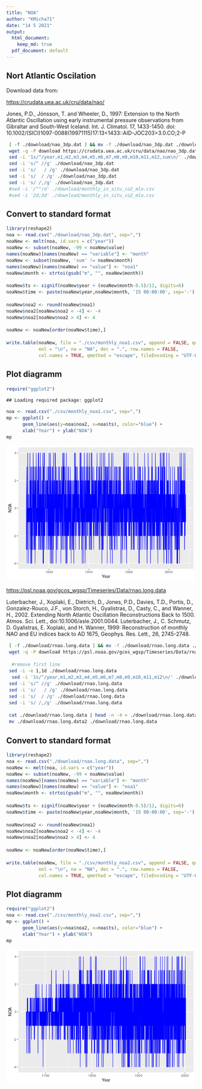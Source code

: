 ```yaml
---
title: "NOA"
author: "KMicha71"
date: "14 5 2021"
output:
  html_document: 
    keep_md: true
  pdf_document: default
---
```




## Nort Atlantic Oscilation

Download data from:

https://crudata.uea.ac.uk/cru/data/nao/

Jones, P.D., Jónsson, T. and Wheeler, D., 1997: Extension to the North Atlantic Oscillation using early instrumental pressure observations from Gibraltar and South-West Iceland. Int. J. Climatol. 17, 1433-1450. doi: 10.1002/(SICI)1097-0088(19971115)17:13<1433::AID-JOC203>3.0.CO;2-P




```sh
 [ -f ./download/nao_3dp.dat ] && mv -f ./download/nao_3dp.dat ./download/nao_3dp.dat.bck
 wget -q -P download https://crudata.uea.ac.uk/cru/data/nao/nao_3dp.dat
 sed -i '1s/^/year,m1,m2,m3,m4,m5,m6,m7,m8,m9,m10,m11,m12,sum\n/' ./download/nao_3dp.dat
 sed -i 's/^ //g' ./download/nao_3dp.dat 
 sed -i 's/   / /g' ./download/nao_3dp.dat 
 sed -i 's/  / /g' ./download/nao_3dp.dat 
 sed -i 's/ /,/g' ./download/nao_3dp.dat 
 #sed -i '/^"/d' ./download/monthly_in_situ_co2_mlo.csv
 #sed -i '2d;3d' ./download/monthly_in_situ_co2_mlo.csv
```

## Convert to standard format


```r
library(reshape2)
noa <- read.csv("./download/nao_3dp.dat", sep=",")
noaNew <- melt(noa, id.vars = c("year"))
noaNew <- subset(noaNew, -99 < noaNew$value)
names(noaNew)[names(noaNew) == "variable"] <- "month"
noaNew <- subset(noaNew, 'sum' != noaNew$month)
names(noaNew)[names(noaNew) == "value"] <- "noa1"
noaNew$month <- strtoi(gsub("m", "", noaNew$month))

noaNew$ts <- signif(noaNew$year + (noaNew$month-0.5)/12, digits=6)
noaNew$time <- paste(noaNew$year,noaNew$month, '15 00:00:00', sep='-')

noaNew$noa2 <- round(noaNew$noa1)
noaNew$noa2[noaNew$noa2 < -4] <- -4
noaNew$noa2[noaNew$noa2 > 4] <- 4

noaNew <- noaNew[order(noaNew$time),]

write.table(noaNew, file = "./csv/monthly_noa1.csv", append = FALSE, quote = TRUE, sep = ",",
            eol = "\n", na = "NA", dec = ".", row.names = FALSE,
            col.names = TRUE, qmethod = "escape", fileEncoding = "UTF-8")
```

## Plot diagramm


```r
require("ggplot2")
```

```
## Loading required package: ggplot2
```

```r
noa <- read.csv("./csv/monthly_noa1.csv", sep=",")
mp <- ggplot() +
      geom_line(aes(y=noa$noa2, x=noa$ts), color="blue") +
      xlab("Year") + ylab("NOA")
mp
```

![](README_files/figure-html/plot-1.png)<!-- -->


https://psl.noaa.gov/gcos_wgsp/Timeseries/Data/rnao.long.data

Luterbacher, J., Xoplaki, E., Dietrich, D., Jones, P.D., Davies, T.D., Portis, D., Gonzalez-Rouco, J.F., von Storch, H., Gyalistras, D., Casty, C., and Wanner, H., 2002. Extending North Atlantic Oscillation Reconstructions Back to 1500. Atmos. Sci. Lett., doi:10.1006/asle.2001.0044.
Luterbacher, J., C. Schmutz, D. Gyalistras, E. Xoplaki, and H. Wanner, 1999: Reconstruction of monthly NAO and EU indices back to AD 1675, Geophys. Res. Lett., 26, 2745-2748.


```sh
 [ -f ./download/rnao.long.data ] && mv -f ./download/rnao.long.data ./download/rnao.long.data.bck
 wget -q -P download https://psl.noaa.gov/gcos_wgsp/Timeseries/Data/rnao.long.data
 
  #remove first line
 sed -i -e 1,1d ./download/rnao.long.data
  sed -i '1s/^/year,m1,m2,m3,m4,m5,m6,m7,m8,m9,m10,m11,m12\n/' ./download/rnao.long.data
 sed -i 's/^ //g' ./download/rnao.long.data
 sed -i 's/   / /g' ./download/rnao.long.data
 sed -i 's/  / /g' ./download/rnao.long.data
 sed -i 's/ /,/g' ./download/rnao.long.data
 
 cat ./download/rnao.long.data | head -n -4 > ./download/rnao.long.data2
 mv ./download/rnao.long.data2 ./download/rnao.long.data

```

## Convert to standard format


```r
library(reshape2)
noa <- read.csv("./download/rnao.long.data", sep=",")
noaNew <- melt(noa, id.vars = c("year"))
noaNew <- subset(noaNew, -99 < noaNew$value)
names(noaNew)[names(noaNew) == "variable"] <- "month"
names(noaNew)[names(noaNew) == "value"] <- "noa1"
noaNew$month <- strtoi(gsub("m", "", noaNew$month))

noaNew$ts <- signif(noaNew$year + (noaNew$month-0.5)/12, digits=6)
noaNew$time <- paste(noaNew$year,noaNew$month, '15 00:00:00', sep='-')

noaNew$noa2 <- round(noaNew$noa1)
noaNew$noa2[noaNew$noa2 < -4] <- -4
noaNew$noa2[noaNew$noa2 > 4] <- 4

noaNew <- noaNew[order(noaNew$time),]

write.table(noaNew, file = "./csv/monthly_noa2.csv", append = FALSE, quote = TRUE, sep = ",",
            eol = "\n", na = "NA", dec = ".", row.names = FALSE,
            col.names = TRUE, qmethod = "escape", fileEncoding = "UTF-8")
```

## Plot diagramm


```r
require("ggplot2")
noa <- read.csv("./csv/monthly_noa2.csv", sep=",")
mp <- ggplot() +
      geom_line(aes(y=noa$noa2, x=noa$ts), color="blue") +
      xlab("Year") + ylab("NOA")
mp
```

![](README_files/figure-html/plot2-1.png)<!-- -->


